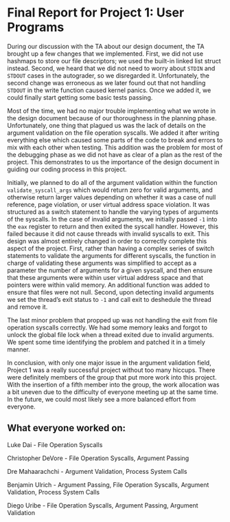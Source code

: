 Final Report for Project 1: User Programs
=========================================

During our discussion with the TA about our design document, the TA brought up a few changes that we implemented. First, we did not use hashmaps to store our file descriptors; we used the built-in linked list struct instead. Second, we heard that we did not need to worry about `STDIN` and `STDOUT` cases in the autograder, so we disregarded it. Unfortunately, the second change was erroneous as we later found out that not handling `STDOUT` in the write function caused kernel panics. Once we added it, we could finally start getting some basic tests passing.

Most of the time, we had no major trouble implementing what we wrote in the design document because of our thoroughness in the planning phase. Unfortunately, one thing that plagued us was the lack of details on the argument validation on the file operation syscalls. We added it after writing everything else which caused some parts of the code to break and errors to mix with each other when testing. This addition was the problem for most of the debugging phase as we did not have as clear of a plan as the rest of the project. This demonstrates to us the importance of the design document in guiding our coding process in this project.

Initially, we planned to do all of the argument validation within the function `validate_syscall_args` which would return zero for valid arguments, and otherwise return larger values depending on whether it was a case of null reference, page violation, or user virtual address space violation. It was structured as a switch statement to handle the varying types of arguments of the syscalls. In the case of invalid arguments, we initially passed `-1` into the `eax` register to return and then exited the syscall handler. However, this failed because it did not cause threads with invalid syscalls to exit. This design was almost entirely changed in order to correctly complete this aspect of the project. First, rather than having a complex series of switch statements to validate the arguments for different syscalls, the function in charge of validating these arguments was simplified to accept as a parameter the number of arguments for a given syscall, and then ensure that these arguments were within user virtual address space and that pointers were within valid memory. An additional function was added to ensure that files were not null. Second, upon detecting invalid arguments we set the thread’s exit status to `-1` and call exit to deshedule the thread and remove it.

The last minor problem that propped up was not handling the exit from file operation syscalls correctly. We had some memory leaks and forgot to unlock the global file lock when a thread exited due to invalid arguments. We spent some time identifying the problem and patched it in a timely manner.

In conclusion, with only one major issue in the argument validation field, Project 1 was a really successful project without too many hiccups. There were definitely members of the group that put more work into this project. With the insertion of a fifth member into the group, the work allocation was a bit uneven due to the difficulty of everyone meeting up at the same time. In the future, we could most likely see a more balanced effort from everyone.


## What everyone worked on:

Luke Dai -  File Operation Syscalls

Christopher DeVore - File Operation Syscalls, Argument Passing

Dre Mahaarachchi - Argument Validation, Process System Calls

Benjamin Ulrich - Argument Passing, File Operation Syscalls, Argument Validation, Process System Calls

Diego Uribe - File Operation Syscalls, Argument Passing, Argument Validation


